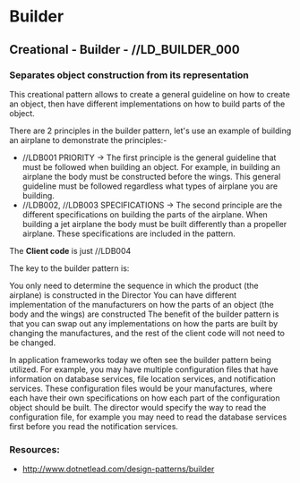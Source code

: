 # Builder
## Creational - Builder -  //LD_BUILDER_000
### Separates object construction from its representation

This creational pattern allows to create a general guideline on how to create an object, then have different implementations on how to build parts of the object. 

There are 2 principles in the builder pattern, let's use an example of building an airplane to demonstrate the principles:- 
- //LDB001 PRIORITY -> The first principle is the general guideline that must be followed when building an object. For example, in building an airplane the body must be constructed before the wings. This general guideline must be followed regardless what types of airplane you are building. 
- //LDB002, //LDB003 SPECIFICATIONS -> The second principle are the different specifications on building the parts of the airplane. When building a jet airplane the body must be built differently than a propeller airplane. These specifications are included in the pattern.  

The **Client code** is just //LDB004

The key to the builder pattern is:

You only need to determine the sequence in which the product (the airplane) is constructed in the Director
You can have different implementation of the manufacturers on how the parts of an object (the body and the wings) are constructed
The benefit of the builder pattern is that you can swap out any implementations on how the parts are built by changing the manufactures, and the rest of the client code will not need to be changed.

In application frameworks today we often see the builder pattern being utilized. For example, you may have multiple configuration files that have information on database services, file location services, and notification services. These configuration files would be your manufactures, where each have their own specifications on how each part of the configuration object should be built. The director would specify the way to read the configuration file, for example you may need to read the database services first before you read the notification services.
### Resources:
- http://www.dotnetlead.com/design-patterns/builder